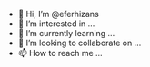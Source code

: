 - 👋 Hi, I’m @eferhizans
- 👀 I’m interested in ...
- 🌱 I’m currently learning ...
- 💞️ I’m looking to collaborate on ...
- 📫 How to reach me ...

<!---
eferhizans/eferhizans is a ✨ special ✨ repository because its `README.md` (this file) appears on your GitHub profile.
You can click the Preview link to take a look at your changes.
--->
